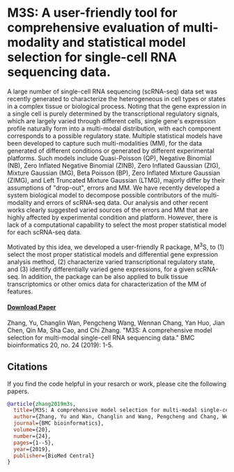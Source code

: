 # M3S: A user-friendly tool for comprehensive evaluation of multi-modality and statistical model selection for single-cell RNA sequencing data.

A large number of single-cell RNA sequencing (scRNA-seq) data set was
recently generated to characterize the heterogeneous in cell types or
states in a complex tissue or biological process. Noting that the gene
expression in a single cell is purely determined by the transcriptional
regulatory signals, which are largely varied through different cells,
single gene's expression profile naturally form into a multi-modal
distribution, with each component corresponds to a possible regulatory
state. Multiple statistical models have been developed to capture such
multi-modalities (MM), for the data generated of different conditions or
generated by different experimental platforms. Such models include
Quasi-Poisson (QP), Negative Binomial (NB), Zero Inflated Negative
Binomial (ZINB), Zero Inflated Gaussian (ZIG), Mixture Gaussian (MG),
Beta Poisson (BP), Zero Inflated Mixture Gaussian (ZIMG), and Left
Truncated Mixture Gaussian (LTMG), majorly differ by their assumptions
of "drop-out", errors and MM. We have recently developed a system
biological model to decompose possible contributors of the
multi-modality and errors of scRNA-seq data. Our analysis and other
recent works clearly suggested varied sources of the errors and MM that
are highly affected by experimental condition and platform. However,
there is lack of a computational capability to select the most proper
statistical model for each scRNA-seq data.

Motivated by this idea, we developed a user-friendly R package,
M<sup>3</sup>S, to (1) select the most proper statistical models and
differential gene expression analysis method, (2) characterize varied
transcriptional regulatory state, and (3) identify differentially varied
gene expressions, for a given scRNA-seq. In addition, the package can be
also applied to bulk tissue transcriptomics or other omics data for
characterization of the MM of features.

#### [Download Paper](https://bmcbioinformatics.biomedcentral.com/articles/10.1186/s12859-019-3243-1)

Zhang, Yu, Changlin Wan, Pengcheng Wang, Wennan Chang, Yan Huo, Jian Chen, Qin Ma, Sha Cao, and Chi Zhang. "M3S: A comprehensive model selection for multi-modal single-cell RNA sequencing data." BMC bioinformatics 20, no. 24 (2019): 1-5.

## Citations
If you find the code helpful in your resarch or work, please cite the following papers.
```BibTex
@article{zhang2019m3s,
  title={M3S: A comprehensive model selection for multi-modal single-cell RNA sequencing data},
  author={Zhang, Yu and Wan, Changlin and Wang, Pengcheng and Chang, Wennan and Huo, Yan and Chen, Jian and Ma, Qin and Cao, Sha and Zhang, Chi},
  journal={BMC bioinformatics},
  volume={20},
  number={24},
  pages={1--5},
  year={2019},
  publisher={BioMed Central}
}
```
